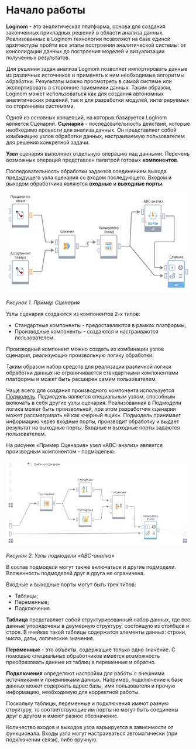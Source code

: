 # Начало работы

**Loginom** - это аналитическая платформа, основа для создания законченных прикладных решений в области анализа данных. Реализованные в Loginom технологии позволяют на базе единой архитектуры пройти все этапы построения аналитической системы: от консолидации данных до построения моделей и визуализации полученных результатов.

Для решения задач анализа Loginom позволяет импортировать данные из различных источников и применять к ним необходимые алгоритмы обработки. Результаты можно просмотреть в самой системе или экспортировать в сторонние приемники данных. Таким образом, Loginom может использоваться как для создания автономных аналитических решений, так и для разработки модулей, интегрируемых со сторонними системами.

Одной из основных концепций, на которых базируется Loginom является Сценарий. **Сценарий** - последовательность действий, которые необходимо провести для анализа данных. Он представляет собой комбинацию узлов обработки данных, настраиваемую пользователем для решения конкретной задачи.

**Узел** сценария выполняет отдельную операцию над данными. Перечень возможных операций представлен палитрой готовых **компонентов**.

Последовательность обработки задается соединением выхода предыдущего узла сценария со входом последующего. Входом и выходом обработчика являются **входные** и **выходные порты**.

![Пример Сценария](./quick-start-1.png)

*Рисунок 1. Пример Сценария*

Узлы сценария создаются из компонентов 2-х типов:

* Стандартные компоненты - предоставляются в рамках платформы;
* Производные компоненты - создаются и настраиваются пользователем.

Производный компонент можно создать из комбинации узлов сценария, реализующих произвольную логику обработки.

Таким образом набор средств для реализации различной логики обработки данных не ограничивается стандартными компонентами платформы и может быть расширен самим пользователем.

Чаще всего для создания производного компонента используется [Подмодель](../processors/control/submodel.md). Подмодель является специальным узлом, способным включать в себя другие узлы сценария. Реализованная в Подмодели логика может быть произвольной, при этом разработчик сценария может рассматривать её как «черный ящик». Подмодель принимает информацию через входные порты, производит обработку и выдает результат на выходные порты. Входные и выходные порты задаются пользователем.

На рисунке «Пример Сценария» узел «ABC-анализ» является производным компонентом - подмоделью.

![Узлы подмодели «ABC-анализ»](./quick-start-2.png)

*Рисунок 2. Узлы подмодели «ABC-анализ»*

В состав подмодели могут также включаться и другие подмодели. Вложенность подмоделей друг в друга не ограничена.

Входные и выходные порты могут быть трех типов:

* Таблицы;
* Переменные;
* Подключения.

**Таблица** представляет собой структурированный набор данных, где все данные упорядочены в двумерную структуру, состоящую из столбцов и строк. В ячейках такой таблицы содержатся элементы данных: строки, числа, даты, логические значения.

**Переменные** - это объекты, содержащие только одно значение. С помощью специальных обработчиков имеется возможность преобразовать данные из таблиц в переменные и обратно.

**Подключения** определяют настройки для работы с внешними источниками и приемниками данных. Например, подключение к базе данных может содержать адрес базы, имя пользователя и прочую информацию, необходимую для корректной работы.

Поскольку таблицы, переменные и подключения имеют разную структуру, то соответствующие им порты не могут быть соединены друг с другом и имеют разное обозначение.

Количество входов и выходов узла варьируется в зависимости от функционала. Входы узла могут настраиваться автоматически (при подключении связи), либо вручную.

